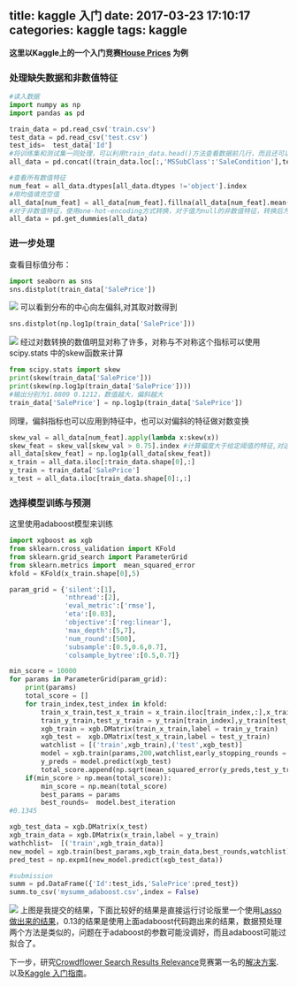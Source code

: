 title: kaggle 入门
date: 2017-03-23 17:10:17
categories: kaggle
tags: kaggle
---
**这里以Kaggle上的一个入门竞赛[House Prices][1] 为例**
### 处理缺失数据和非数值特征
```python
#读入数据
import numpy as np
import pandas as pd

train_data = pd.read_csv('train.csv')
test_data = pd.read_csv('test.csv')
test_ids=  test_data['Id']
#将训练集和测试集一同处理，可以利用train_data.head()方法查看数据前几行，而且还可以查看dataframe的columns names,从而可以选择指定特征列，如下行所示。
all_data = pd.concat((train_data.loc[:,'MSSubClass':'SaleCondition'],test_data.loc[:,'MSSubClass':'SaleCondition']),axis = 0)

#查看所有数值特征
num_feat = all_data.dtypes[all_data.dtypes !='object'].index
#用均值填充空值
all_data[num_feat] = all_data[num_feat].fillna(all_data[num_feat].mean())
#对于非数值特征，使用one-hot-encoding方式转换，对于值为null的非数值特征，转换后为全零向量
all_data = pd.get_dummies(all_data)
```

### 进一步处理
查看目标值分布：
```python
import seaborn as sns
sns.distplot(train_data['SalePrice'])
```
![](http://7xiegr.com1.z0.glb.clouddn.com/1.PNG)
可以看到分布的中心向左偏斜,对其取对数得到
```python
sns.distplot(np.log1p(train_data['SalePrice']))
```
![](http://7xiegr.com1.z0.glb.clouddn.com/2.PNG)
经过对数转换的数值明显对称了许多，对称与不对称这个指标可以使用 scipy.stats 中的skew函数来计算
```python
from scipy.stats import skew
print(skew(train_data['SalePrice']))
print(skew(np.log1p(train_data['SalePrice'])))
#输出分别为1.8809 0.1212，数值越大，偏斜越大
train_data['SalePrice'] = np.log1p(train_data['SalePrice'])
```

同理，偏斜指标也可以应用到特征中，也可以对偏斜的特征做对数变换
```python
skew_val = all_data[num_feat].apply(lambda x:skew(x))
skew_feat = skew_val[skew_val > 0.75].index #计算偏度大于给定阈值的特征,对这些特征做对数变换
all_data[skew_feat] = np.log1p(all_data[skew_feat])
x_train = all_data.iloc[:train_data.shape[0],:]
y_train = train_data['SalePrice']
x_test = all_data.iloc[train_data.shape[0]:,:]
```
### 选择模型训练与预测
这里使用adaboost模型来训练
```python
import xgboost as xgb
from sklearn.cross_validation import KFold
from sklearn.grid_search import ParameterGrid
from sklearn.metrics import  mean_squared_error
kfold = KFold(x_train.shape[0],5)

param_grid = {'silent':[1],
              'nthread':[2],
              'eval_metric':['rmse'],
              'eta':[0.03],
              'objective':['reg:linear'],
              'max_depth':[5,7],
              'num_round':[500],
              'subsample':[0.5,0.6,0.7],
              'colsample_bytree':[0.5,0.7]}

min_score = 10000
for params in ParameterGrid(param_grid):
    print(params)
    total_score = []
    for train_index,test_index in kfold:
        train_x_train,test_x_train = x_train.iloc[train_index,:],x_train.iloc[test_index,:]
        train_y_train,test_y_train = y_train[train_index],y_train[test_index]
        xgb_train = xgb.DMatrix(train_x_train,label = train_y_train)
        xgb_test =  xgb.DMatrix(test_x_train,label = test_y_train)
        watchlist = [('train',xgb_train),('test',xgb_test)]
        model = xgb.train(params,200,watchlist,early_stopping_rounds = 20)
        y_preds = model.predict(xgb_test)
        total_score.append(np.sqrt(mean_squared_error(y_preds,test_y_train)))
    if(min_score > np.mean(total_score)):
        min_score = np.mean(total_score)
        best_params = params
        best_rounds=  model.best_iteration
#0.1345

xgb_test_data = xgb.DMatrix(x_test)
xgb_train_data = xgb.DMatrix(x_train,label = y_train)
wathchlist=  [('train',xgb_train_data)]
new_model = xgb.train(best_params,xgb_train_data,best_rounds,watchlist)
pred_test = np.expm1(new_model.predict(xgb_test_data))

#submission
summ = pd.DataFrame({'Id':test_ids,'SalePrice':pred_test})
summ.to_csv('mysumm_adaboost.csv',index = False)

```
![](http://7xiegr.com1.z0.glb.clouddn.com/3.PNG)
上图是我提交的结果，下面比较好的结果是直接运行讨论版里一个使用[Lasso做出来的结果][2]，0.13的结果是使用上面adaboost代码跑出来的结果，数据预处理两个方法是类似的，问题在于adaboost的参数可能没调好，而且adaboost可能过拟合了。

下一步，研究[Crowdflower Search Results Relevance][3]竞赛第一名的[解决方案][4].
以及[Kaggle 入门指南][5]。


  [1]: https://www.kaggle.com/c/house-prices-advanced-regression-techniques
  [2]: https://www.kaggle.com/guosch/house-prices-advanced-regression-techniques/regularized-linear-models
  [3]: https://www.kaggle.com/c/crowdflower-search-relevance
  [4]: https://github.com/ChenglongChen/Kaggle_CrowdFlower
  [5]: https://zhuanlan.zhihu.com/p/25742261